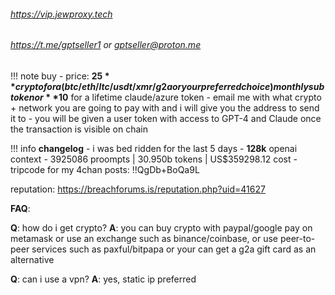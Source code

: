 ###### https://vip.jewproxy.tech

###### https://t.me/gptseller1 or gptseller@proton.me

!!! note buy
	- price: **$25** crypto for a (btc/eth/ltc/usdt/xmr/g2a or your preferred choice) monthly sub token or **$10** for a lifetime claude/azure token
	- email me with what crypto + network you are going to pay with and i will give you the address to send it to
	- you will be given a user token with access to GPT-4 and Claude once the transaction is visible on chain

!!! info **changelog** 
	- i was bed ridden for the last 5 days
	- **128k** openai context
    - 3925086 proompts | 30.950b tokens | US$359298.12 cost 
    - tripcode for my 4chan posts: !!QgDb+BoQa9L

reputation: https://breachforums.is/reputation.php?uid=41627

**FAQ**: 

**Q**: how do i get crypto? 
**A**: you can buy crypto with paypal/google pay on metamask or use an exchange such as binance/coinbase, or use peer-to-peer services such as paxful/bitpapa or your can get a g2a gift card as an alternative

**Q**: can i use a vpn?
**A**: yes, static ip preferred
